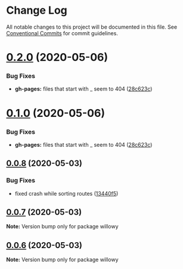 # Change Log

All notable changes to this project will be documented in this file.
See [Conventional Commits](https://conventionalcommits.org) for commit guidelines.

# [0.2.0](https://github.com/thattomperson/willowy/compare/v0.0.8...v0.2.0) (2020-05-06)


### Bug Fixes

* **gh-pages:** files that start with _ seem to 404 ([28c623c](https://github.com/thattomperson/willowy/commit/28c623c04aa95980630624bbdd7477ee877b6dfb))





# [0.1.0](https://github.com/thattomperson/willowy/compare/v0.0.8...v0.1.0) (2020-05-06)


### Bug Fixes

* **gh-pages:** files that start with _ seem to 404 ([28c623c](https://github.com/thattomperson/willowy/commit/28c623c04aa95980630624bbdd7477ee877b6dfb))





## [0.0.8](https://github.com/thattomperson/willowy/compare/v0.0.7...v0.0.8) (2020-05-03)


### Bug Fixes

* fixed crash while sorting routes ([13440f5](https://github.com/thattomperson/willowy/commit/13440f5254d1f8c2179e90899b549e0f0377fd2d))





## [0.0.7](https://github.com/thattomperson/willowy/compare/v0.0.6...v0.0.7) (2020-05-03)

**Note:** Version bump only for package willowy





## [0.0.6](https://github.com/thattomperson/willowy/compare/v0.0.5...v0.0.6) (2020-05-03)

**Note:** Version bump only for package willowy
